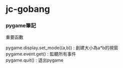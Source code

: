 # jc-gobang

### pygame筆記

<p>重要函數</p>
pygame.display.set_mode((a,b)) : 創建大小為a*b的視窗<br>
pygame.event.get() : 監聽所有事件<br>
pygame.quit() : 退出pygame<br>